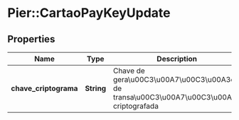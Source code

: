 # Pier::CartaoPayKeyUpdate

## Properties
Name | Type | Description | Notes
------------ | ------------- | ------------- | -------------
**chave_criptograma** | **String** | Chave de gera\u00C3\u00A7\u00C3\u00A3o de transa\u00C3\u00A7\u00C3\u00A3o criptografada | 


